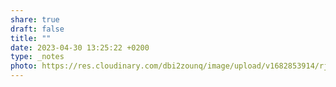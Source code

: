 ```yaml
---
share: true
draft: false
title: ""
date: 2023-04-30 13:25:22 +0200
type: _notes
photo: https://res.cloudinary.com/dbi2zounq/image/upload/v1682853914/rjznvklbt5menakrponz.jpg
---
```



